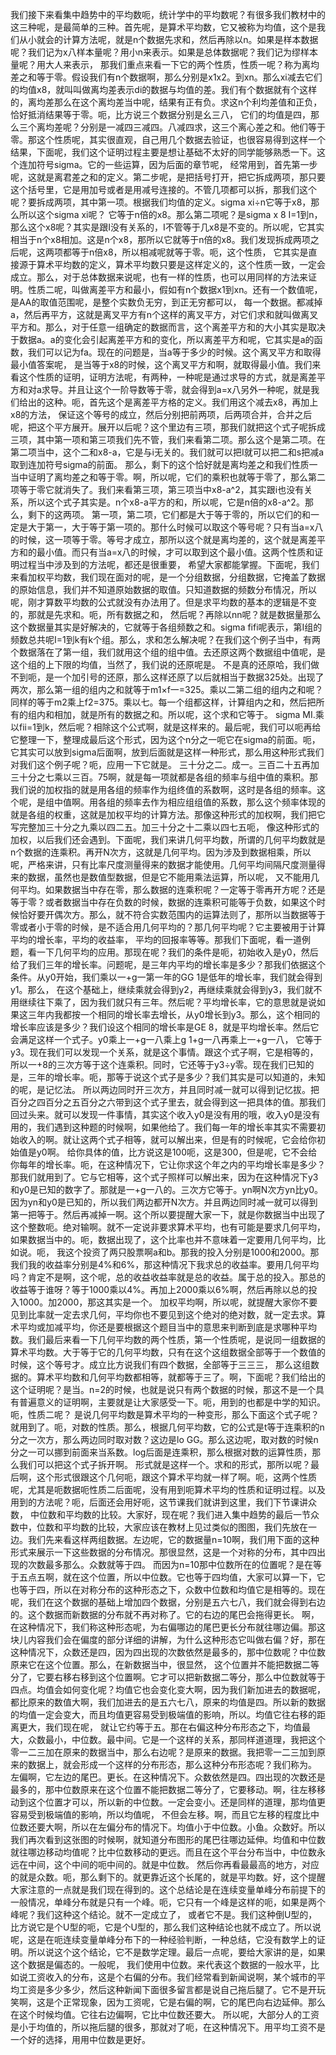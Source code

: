 我们接下来看集中趋势中的平均数呃，统计学中的平均数呢？有很多我们教材中的这三种呢，是最简单的三种。首先呢，是算术平均数，它又被称为均值，这个是我们从小就会的计算方法呢，就是n个数据先求和，然后再除以n。如果是样本数据呢？我们记为x八样本量呢？用小n来表示。如果是总体数据呢？我们记为缪样本量呢？用大人来表示，
那我们重点来看一下它的两个性质，性质一呢？称为离均差之和等于零。假设我们有n个数据啊，那么分别是x1x2。到xn。那么xi减去它们的均值x8，就叫叫做离均差表示di的数据与均值的差。我们有个数据就有个这样的，离均差那么在这个离均差当中呢，结果有正有负。求这n个利均差值和正负，恰好抵消结果等于零。呃，比方说三个数据分别是幺三八，
它们的均值是四，那么三个离均差呢？分别是一减四三减四。八减四求，这三个离心差之和。他们等于零。那这个性质呢，其实很直观，自己用几个数据去验证，也很容易得到这样一个结果，下面呢，我们这个证明过程主要是想让基础不太好的同学能够熟悉一下。这个连加符号sigma。它的一些运算，因为后面的章节呢，
经常用到，首先第一步呢，这就是离君差之和的定义。第二步呢，是把括号打开，把它拆成两项，那只要这个括号里，它是用加号或者是用减号连接的。不管几项都可以拆，那我们这个呢？要拆成两项，其中第一项。根据我们均值的定义。sigma xi÷n它等于x8，那么所以这个sigma xi呢？
它等于n倍的x8。那么第二项呢？是sigma x 8 I=1到n，那么这个x8呢？其实是跟I没有关系的，I不管等于几x8是不变的。所以呢，它其实相当于n个x8相加。这是n个x8，那所以它就等于n倍的x8。我们发现拆成两项之后呢，这两项都等于n倍x8，所以相减呢就等于零。呃，这个性质，
它其实是直接源于算术平均数的定义，算术平均数只要是这样定义的，这个性质一致，一定会成立。那么，对于总体数据来说呢，也有一样的性质，也可以用同样的方法来证明。性质二呢，叫做离差平方和最小，假如有n个数据x1到xn。还有一个数值呢，是AA的取值范围呢，是整个实数负无穷，到正无穷都可以，
每一个数据。都减掉a，然后再平方，这就是离叉平方有n个这样的离叉平方，对它们求和就叫做离叉平方和。那么，对于任意一组确定的数据而言，这个离差平方和的大小其实是取决于数据a。a的变化会引起离差平方和的变化，所以离差平方和呢，它其实是a的函数，我们可以记为fa。现在的问题是，当a等于多少的时候。这个离叉平方和取得最小值答案呢，
是当等于x8的时候，这个离叉平方和啊，就取得最小值。我们来看这个性质的证明，证明方法呢，有两种，一种呢是通过求导的方式，就是离差平方和对a求导。并且让这个一阶导数等于零，就会得到a=x八另外一种呢，就是我们给出的这种。呃，首先这个是离差平方格的定义。我们用这个减去x8，再加上x8的方法，
保证这个等号的成立，然后分别把前两项，后两项合并，合并之后呢，把这个平方展开。展开以后呢？这个里边有三项，那我们就把这个式子呢拆成三项，其中第一项和第三项我们先不管，我们来看第二项。那么这个是第二项。在第二项当中，这个二和x8-a，它是与i无关的。我们就可以把I就可以把二和s把减a取到连加符号sigma的前面。
那么，剩下的这个恰好就是离均差之和我们性质一当中证明了离均差之和等于零。啊，所以呢，它们的乘积也就等于零了，那么第二项等于零它就消失了。我们来看第三项，第三项当中x8-a^2，其实跟i也没有关系，所以这个式子其实是。n个x8-a平方的和，所以呢，它是n倍的x8-a^2。那么，剩下的这两项。
第一项，第二项，它们都是大于等于零的，所以它们的和一定是大于第一，大于等于第一项的。那什么时候可以取这个等号呢？只有当a=x八的时候，这一项等于零。等号才成立，那所以这个就是离均差的，这个就是离差平方和的最小值。而只有当a=x八的时候，才可以取到这个最小值。这两个性质和证明过程当中涉及到的方法呢，都还是很重要，
希望大家都能掌握。下面呢，我们来看加权平均数，我们现在面对的呢，是一个分组数据，分组数据，它掩盖了数据的原始信息，我们并不知道原始数据的取值。只知道数据的频数分布情况，所以呢，刚才算数平均数的公式就没有办法用了。但是求平均数的基本的逻辑是不变的，那就是先求和。呃，所有数据之和，
然后呢？再除以nn呢？就是数据量那么这个数据量其实是好解决的，它就等于各组频数之和。sigma fifi呢表示，第I组的频数总共呢I=1到k有k个组。那么，求和怎么解决呢？在我们这个例子当中，有两个数据落在了第一组，我们就用这个组的组中值。去还原这两个数据组中值呢，是这个组的上下限的均值，当然了，我们说的还原呢是。
不是真的还原哈，我们做不到呃，是一个加引号的还原，那么这样还原了以后就相当于数据325处。出现了两次，那么第一组的组内之和就等于m1×f一=325。乘以二第二组的组内之和呢？同样的等于m2乘上f2=375。乘以七。每一个组都这样，计算组内之和，然后把所有的组内和相加，就是所有的数据之和。所以呢，这个求和它等于。
sigma MI.乘以fii=1到k，然后呢？相除这个公式啊，就是这样来的。最后呢，我们可以呃再给它整理一下，整理成最后这个形式，因为这个n分之一呃它在sigma的前面。呃，它其实可以放到sigma后面啊，放到后面就是这样一种形式，那么用这种形式我们对我们这个例子呢？呃，应用一下它就是。
三十分之二。成一。三百二十五再加三十分之七乘以三百。75啊，就是每一项就都是各组的频率与组中值的乘积。那我们说的加权指的就是用各组的频率作为组终值的系数啊，这时是各组的频率。这个呢，是组中值啊。用各组的频率去作为相应组组值的系数，那么这个频率体现的就是各组的权重，这就是加权平均的计算方法。那像这种形式的加权啊，我们把它写完整加三十分之九乘以四二五。加三十分之十二乘以四七五呃，
像这种形式的加权，以后我们还会遇到。下面呢，我们来讲几何平均数，所谓的几何平均数就是n个数据的连乘积。再开N次方，这就是几何平均。因为涉及到数据相乘，所以呢，严格来讲，只有比率尺度测量得来的数据才能使用。几何平均间隔尺度测量得来的数据，虽然也是数值型数据，但是它不能用乘法运算，所以呢，
又不能用几何平均。如果数据当中存在零，那么数据的连乘积呢？一定等于零再开方呢？还是等于零？或者数据当中存在负数的时候，数据的连乘积可能等于负数，如果这个时候恰好要开偶次方。那么，就不符合实数范围内的运算法则了，那所以当数据等于零或者小于零的时候，是不适合用几何平均的？那几何平均呢？它主要被用于计算平均的增长率，平均的收益率，
平均的回报率等等。那我们下面呢，看一道例题，看一下几何平均的应用。那现在呢？我们的条件是呃，初始收入是y0，然后给了我们三年的增长率。问题呢，是三年内平均的增长率是多少？那我们依据这个条件。从y0开始，我们乘以一+g一第一年的GG 1是低年的增长率，我们就会得到y1。那么，
在这个基础上，继续乘就会得到y2，再继续乘就会得到y3，我们就不用继续往下乘了，因为我们就只有三年。然后呢？平均增长率，它的意思就是说如果这三年内我都按一个相同的增长率去增长，从y0增长到y3。那么，这个相同的增长率应该是多少？我们设这个相同的增长率是GE 8，就是平均增长率。然后它会满足这样一个式子。y0乘上一+g一八乘上g 1+g一八再乘上一+g一八，
它等于y3。现在我们可以发现一个关系，就是这个事情。跟这个式子啊，它是相等的，所以一+8的三次方等于这个连乘积。同时，它还等于y3÷y零。现在我们已知的是，三年的增长率。呃，那等于说这个式子是多少？我们其实是可以知道的，未知的呢，是记忆法。
所以两边同时开三次方，并且同时减一就可以得到记忆拔。把百分之四百分之五百分之六带到这个式子里去，就会得到这一把具体的值。那我们回过头来。就可以发现一件事情，其实这个收入y0是没有用的哦，收入y0是没有用的，我们遇到这种题的时候啊，如果他给了。我们每一年的增长率其实不需要初始收入的啊。就让这两个式子相等，就可以解出来，但是有的时候呢，它会给你初始值是y0啊。
给你具体的值，比方说这是100呃，这是300，但是呢，它不会给你每年的增长率。呃，在这种情况下，它让你求这个年之内的平均增长率是多少？那我们就用到了。它与它相等，这个式子照样可以解出来，因为在这种情况下y3和y0是已知的数字了。那就是一+g一八的。三次方它等于。yn啊N次方yn比y0。
因为yn和y0是已知的，所以我们两边都开N次方。并且两边同时减一就可以得到第一把等于。然后再减掉一啊。这个所以要提醒大家一下，就是你数据当中出现了这个整数呃。绝对输啊。就不一定说非要求算术平均，也有可能是要求几何平均，如果数据当中的。呃，数据出现了，这个比率也并不意味着一定要用几何平均，比如说。呃，
我这个投资了两只股票啊a和b。那我的投入分别是1000和2000。那我们我的收益率分别是4%和6%，那这种情况下我求总的收益率。要用几何平均吗？肯定不是啊，这个呢，总的收益收益率就是总的收益。属于总的投入。那总的收益等于谁呀？等于1000乘以4%。再加上2000乘以6%啊，然后再除以总的投入1000。加2000，那这其实是一个。
加权平均啊，所以呢，就提醒大家你不要见到比率就一定去求几何，平均你也不要见到这个绝对的绝对数，就一定去求。算术平均或加减平均，你还是要根据这个题目当中的意思来判断到底是求哪种平均数。我们最后来看一下几何平均数的两个性质，第一个性质呢，是说同一组数据的算术平均数。大于等于它的几何平均数，只有在这个这组数据全部等于一个数值的时候，这个等号才。成立比方说我们有四个数据，全部等于三三三，
那么这组数据的。算术平均数和几何平均数都相等，就都等于三了。啊，下面呢？我们给出的这个证明呢？是当。n=2的时候，也就是说只有两个数据的时候，那这不是一个具有普遍意义的证明啊，主要就是让大家感受一下。呃，用到的也都是中学的知识。呃，性质二呢？
是说几何平均数是算术平均的一种变形，那么下面这个式子呢？就用到了。呃，对数的性质。那么，根据几何平均数，它的公式是t等于连乘积的n分之一次方，那么两边同时取对数？这边是lo GG。那么这边呢，取对数的时候n分之一可以挪到前面来当系数。log后面是连乘积，那么根据对数的运算性质，那么我们可以把这个式子拆开啊。
形式就是这样一个。求和的形式，那所以呢？最后啊，这个形式很跟这个几何呃，跟这个算术平均就一样了啊。呃，这两个性质呢，尤其是呃数据呃性质二后面呢，没有用到呃算术平均的性质和证明过程。以及用到的方法呢？呃，后面还会用好呃，这节课我们就讲到这里，我们下节课讲众数，
中位数和平均数的比较。大家好，现在呢？我们进入集中趋势的最后一节众数中，位数和平均数的比较，大家应该在教材上见过类似的图图，我们先放在一边。我们先来看这样两组数据。左边呢，它的数据量n=10啊，我们用下面的这种形式来展示一下这些数据的分布情况。那很显然，这是一个对称的分布，其中四出现的次数最多那么。众数就等于四。
而因为n=10那中位数所在的位置呢？是在等于五点五啊，就在这个位置，所以中位数。它也等于四均值，大家可以算一下，它也等于四，所以在对称分布的这种形态之下，众数中位数和均值它是相等的。现在呢，我们在这个数据的基础上增加四个数据，分别是五六七八，我们就会得到右边的。这个数据而新数据的分布就不再对称了。它的右边的尾巴会拖得更长。
啊，在这种情况下，我们称这种形态呢，为右偏哪边的尾巴更长分布就往哪边偏。那这块儿内容我们会在偏度的部分详细的讲解，为什么这种形态它叫做右偏？好，那在这种情况下，众数还是四，因为四出现的次数依然是最多的，那中位数呢？中位数原来它在这个位置。那么，在新数据当中，很显然，
这个位置并不能把数据二等分了，它要右移右移到这个位置啊。它才可以把新数据二等分，那么中位数就等于四点。均值会如何变化呢？均值它也会变化变大啊，因为我们新加进去的数据呢，都比原来的数值大啊，我们加进去的是五六七八，原来的均值是四。所以新的数据的均值一定会变大，而且均值更容易受到极端值的影响，所以。均值它往右移的距离更大，我们现在呢，
就让它约等于五。那在右偏这种分布形态之下，均值最大，众数最小，中位数。最中间。它是一个这样的关系，那同样道道理，我把这个零一二三加在原来的数据当中，那么右边呢？是原来的数据。我把零一二三加到原来的数据上，就会形成一个这样的分布形态，那么这种分布形态呢？我们称为。
左偏啊，它左边的尾巴。更长。在这种情况下。众数依然是四。四出现的次数还是最多的，那中位数原来在这个位置不能把数据二等分了，它要移动。啊，往左移移动到这个位置才可以，所以新的中位数。一定会变小。还是同样的道理，那均值更容易受到极端值的影响，所以均值呢，
不但会左移。啊，而且它左移的程度比中位数还要大啊，所以在左偏分布的情况下。均值小于中位数。小鱼。众数好。所以我们再次看到这张图的时候啊，就知道分布图形的尾巴往哪边延伸。均值和中位数就往哪边移动均值呢？比中位数移动的更远。而且在这个平台分布当中，中位数永远在中间，这个中间的呃中间的。就是中位数。
然后你再看最最高的地方，对应的就是众数。呃，那么剩下的。就更靠近这个长尾的，就是平均数。好，这个提醒大家注意的一点就是我们现在得到的。这个总结论是在连续变量单峰分布前提下的一般情况，单峰分布就是只有一个峰。呃，它只有一个峰是这样的呃，如果是两个峰呢？我们这种这个结论。就不一定成立了，
或者它不是。我们这种倒U型的，比方说它是个U型的呃，它是个U型的，那么我们这种结论也就不成立了。所以说呢，这是在呃连续变量单峰分布下的一种经验判断，一种总结，它没有数学上的证明。所以说这个这个结论，它不是数学定理。最后一点呢，要给大家讲的是，如果这个数据是偏态的。一般呢，
我们使用中位数。来代表这个数据的一般水平，比如说工资收入的分布，这是个右偏的分布。我们经常看到新闻说啊，某个城市的平均工资是多少多少，然后这种新闻下面很多留言都是说自己拖后腿了。它不是开玩笑啊，这是个正常现象，因为工资呢，它是右偏的啊，它的尾巴向右边延伸。那么在这个时候均值。它往右边偏啊，它比中位数还要大。
所以呢，大部分人的工资是小于均值的，所以拖后腿的很多，那就对了呃，在这种情况下。用平均工资不是一个好的选择，用用中位数是更好。